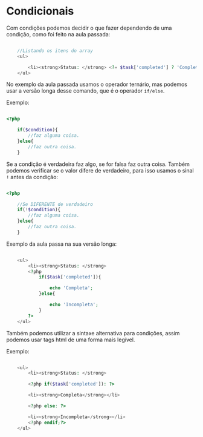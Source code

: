 # Condicionais 

Com condições podemos decidir o que fazer dependendo de uma condição, como foi feito na aula passada:

```php

    //Listando os itens do array
    <ul>

        <li><strong>Status: </strong> <?= $task['completed'] ? 'Completa' : 'Incompleta'; ?>
    </ul>
```

No exemplo da aula passada usamos o operador ternário, mas podemos usar a versão longa desse comando, que é o operador `if/else`.

Exemplo:

```php

<?php

    if($condition){
        //faz alguma coisa.
    }else{
        //faz outra coisa.
    }

```
Se a condição é verdadeira faz algo, se for falsa faz outra coisa. Também podemos verificar se o valor difere de verdadeiro, para isso usamos o sinal `!` antes da condição:

```php

<?php

    //Se DIFERENTE de verdadeiro
    if(!$condition){
        //faz alguma coisa.
    }else{
        //faz outra coisa.
    }
```

Exemplo da aula passa na sua versão longa:

```php

    <ul>
        <li><strong>Status: </strong>
        <?php 
            if($task['completed']){

                echo 'Completa';
            }else{

                echo 'Incompleta';
            }
        ?>
    </ul>
```

Também podemos utilizar a sintaxe alternativa para condições, assim podemos usar tags html de uma forma mais legível.

Exemplo:

```php

    <ul>
        <li><strong>Status: </strong>

        <?php if($task['completed']): ?>

        <li><strong>Completa</strong></li>

        <?php else: ?>

        <li><strong>Incompleta</strong></li>
        <?php endif;?>
    </ul>
```

